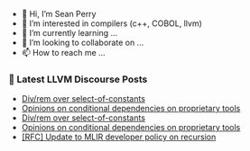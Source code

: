 - 👋 Hi, I’m Sean Perry
- 👀 I’m interested in compilers (c++, COBOL, llvm)
- 🌱 I’m currently learning ...
- 💞️ I’m looking to collaborate on ...
- 📫 How to reach me ...

<!---
s66perry/s66perry is a ✨ special ✨ repository because its `README.md` (this file) appears on your GitHub profile.
You can click the Preview link to take a look at your changes.
--->
### 📕 Latest LLVM Discourse Posts

<!-- DISCOURSE-LLVM:START -->
- [Div/rem over select-of-constants](https://discourse.llvm.org/t/div-rem-over-select-of-constants/61474#post_5)
- [Opinions on conditional dependencies on proprietary tools](https://discourse.llvm.org/t/opinions-on-conditional-dependencies-on-proprietary-tools/62236#post_12)
- [Div/rem over select-of-constants](https://discourse.llvm.org/t/div-rem-over-select-of-constants/61474#post_4)
- [Opinions on conditional dependencies on proprietary tools](https://discourse.llvm.org/t/opinions-on-conditional-dependencies-on-proprietary-tools/62236#post_11)
- [[RFC] Update to MLIR developer policy on recursion](https://discourse.llvm.org/t/rfc-update-to-mlir-developer-policy-on-recursion/62235#post_8)
<!-- DISCOURSE-LLVM:END -->
